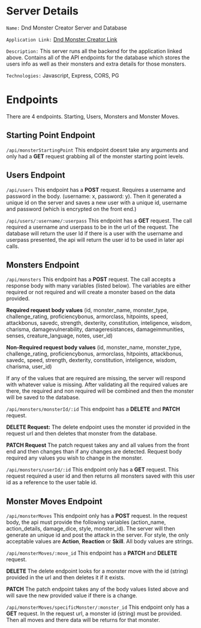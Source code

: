 # Server Details

`Name:` Dnd Monster Creator Server and Database

`Application Link:` [Dnd Monster Creator Link](https://dnd-monster-creator.vercel.app/application)

`Description:` This server runs all the backend for the application linked above. Contains all of the API endpoints for the database which stores the users info as well as their monsters and extra details for those monsters.

`Technologies:` Javascript, Express, CORS, PG

# Endpoints

There are 4 endpoints. Starting, Users, Monsters and Monster Moves.



## Starting Point Endpoint

`/api/monsterStartingPoint` This endpoint doesnt take any arguments and only had a **GET** request grabbing all of the monster starting point levels.

## Users Endpoint

`/api/users` This endpoint has a **POST** request. Requires a username and password in the body. (username: x, password: y). Then it generated a unique id on the server and saves a new user with a unique id, username and password (which is encrypted on the front end.)

`/api/users/:username/:userpass` This endpoint has a **GET** request. The call required a username and userpass to be in the url of the request. The database will return the user Id if there is a user with the username and userpass presented, the api will return the user id to be used in later api calls.

## Monsters Endpoint

`/api/monsters` This endpoint has a **POST** request. The call accepts a response body with many variables (listed below). The variables are either required or not required and will create a monster based on the data provided. <br />

**Required request body values**
    (id, monster_name, monster_type, challenge_rating, proficiencybonus, armorclass, hitpoints, speed, attackbonus, savedc, strength, dexterity, constitution, inteligence, wisdom, charisma, damagevulnerability, damageresistances, damageimmunities, senses, creature_language, notes, user_id)

**Non-Required request body values**
    (id, monster_name, monster_type, challenge_rating, proficiencybonus, armorclass, hitpoints, attackbonus, savedc, speed, strength, dexterity, constitution, inteligence, wisdom, charisma, user_id)

If any of the values that are required are missing, the server will respond with whatever value is missing. After validating all the required values are there, the required and non required will be combined and then the monster will be saved to the database.

`/api/monsters/monsterId/:id` This endpoint has a **DELETE** and **PATCH** request.

**DELETE Request:** The delete endpoint uses the monster id provided in the request url and then deletes that monster from the database.

**PATCH Request** The patch request takes any and all values from the front end and then changes than if any changes are detected. Request body required any values you wish to change in the monster.

`/api/monsters/userId/:id` This endpoint only has a **GET** request. This request required a user id and then returns all monsters saved with this user id as a reference to the user table id.

## Monster Moves Endpoint

`/api/monsterMoves` This endpoint only has a **POST** request. In the request body, the api must provide the following variables (action_name, action_details, damage_dice, style, monster_id). The server will then generate an unique id and post the attack in the server. For style, the only acceptable values are **Action**, **Reaction** or **Skill**. All body values are strings.

`/api/monsterMoves/:move_id` This endpoint has a **PATCH** and **DELETE** request.

**DELETE** The delete endpoint looks for a monster move with the id (string) provided in the url and then deletes it if it exists.

**PATCH** The patch endpoint takes any of the body values listed above and will save the new provided value if there is a change.

`/api/monsterMoves/specificMonster/:monster_id` This endpoint only has a **GET** request. In the request url, a monster id (string) must be provided. Then all moves and there data will be returns for that monster.